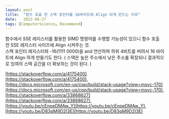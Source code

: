 ```yaml
---
layout: post
title:  "함수 호출 전 스택 포인터를 16바이트에 Align 되게 만드는 이유"
date:   2022-08-27
tags: [ComputerScience, Recommend]
---         
```


함수에서 SSE 레지스터를 활용한 SIMD 명령어를 수행할 가능성이 있으니 함수 호출 전 SSE 레지스터 사이즈에 Align 시켜주는 것.                        
스택 포인터 레지스터와 -16(1111 0000)을 and 연산하여 하위 4비트를 버려서 16 바이트에 Align 하게 만들기도 한다. ( 스택은 높은 주소에서 낮은 주소롤 확장되니 결과적으로 잉여의 스택 공간을 더 확보하는 것이 된다. )                                  
                    
                                    
[https://stackoverflow.com/a/4175400](https://stackoverflow.com/a/4175400),                 
[https://docs.microsoft.com/en-us/cpp/build/stack-usage?view=msvc-170](https://docs.microsoft.com/en-us/cpp/build/stack-usage?view=msvc-170),                     
[https://stackoverflow.com/a/33868627](https://stackoverflow.com/a/33868627),             
[https://youtu.be/cEnpeDMAw_Y](https://youtu.be/cEnpeDMAw_Y),           
[https://youtu.be/D83qM9D2I3E](https://youtu.be/D83qM9D2I3E)                         
 